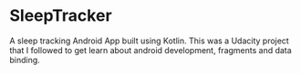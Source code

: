 # SleepTracker
A sleep tracking Android App built using Kotlin. This was a Udacity project that I followed to get learn about android development, fragments and data binding.
